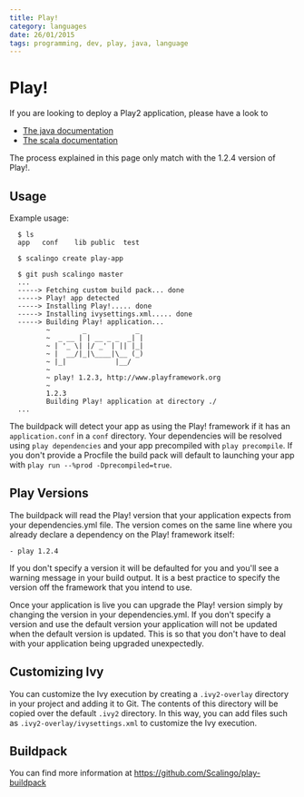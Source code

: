 ```yaml
---
title: Play!
category: languages
date: 26/01/2015
tags: programming, dev, play, java, language
---
```


Play!
=====

If you are looking to deploy a Play2 application, please have a look to
* [The java documentation](/languages/java/)
* [The scala documentation](/languages/scala)

The process explained in this page only match with the 1.2.4 version of Play!.

Usage
-----

Example usage:

```sh-session
  $ ls
  app	conf	lib	public	test

  $ scalingo create play-app

  $ git push scalingo master
  ...
  -----> Fetching custom build pack... done
  -----> Play! app detected
  -----> Installing Play!..... done
  -----> Installing ivysettings.xml..... done
  -----> Building Play! application...
         ~        _            _
         ~  _ __ | | __ _ _  _| |
         ~ | '_ \| |/ _' | || |_|
         ~ |  __/|_|\____|\__ (_)
         ~ |_|            |__/
         ~
         ~ play! 1.2.3, http://www.playframework.org
         ~
         1.2.3
         Building Play! application at directory ./
  ...
```

The buildpack will detect your app as using the Play! framework if it has an `application.conf` in a `conf` directory. Your dependencies will be resolved using `play dependencies` and your app precompiled with `play precompile`. If you don't provide a Procfile the build pack will default to launching your app with `play run --%prod -Dprecompiled=true`.

Play Versions
-------------

The buildpack will read the Play! version that your application expects from your dependencies.yml file. The version comes on the same line where you already declare a dependency on the Play! framework itself:

    - play 1.2.4

If you don't specify a version it will be defaulted for you and you'll see a warning message in your build output. It is a best practice to specify the version off the framework that you intend to use.

Once your application is live you can upgrade the Play! version simply by changing the version in your dependencies.yml. If you don't specify a version and use the default version your application will not be updated when the default version is updated. This is so that you don't have to deal with your application being upgraded unexpectedly.

Customizing Ivy
-----------

You can customize the Ivy execution by creating a `.ivy2-overlay` directory in your project and adding it to Git.
The contents of this directory will be copied over the default `.ivy2` directory.
In this way, you can add files such as `.ivy2-overlay/ivysettings.xml` to customize the Ivy execution.

Buildpack
---------

You can find more information at https://github.com/Scalingo/play-buildpack
